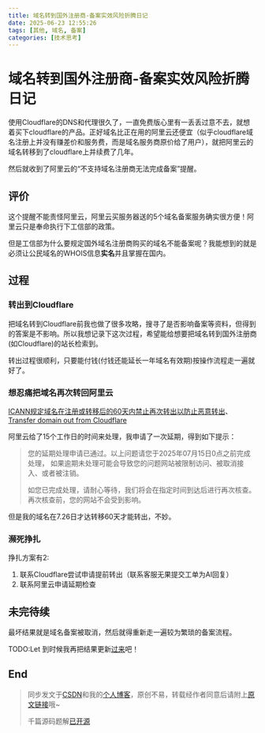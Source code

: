 ```yaml
---
title: 域名转到国外注册商-备案实效风险折腾日记
date: 2025-06-23 12:55:26
tags: [其他, 域名, 备案]
categories: [技术思考]
---
```


# 域名转到国外注册商-备案实效风险折腾日记

使用Cloudflare的DNS和代理很久了，一直免费版心里有一丢丢过意不去，就想着买下cloudflare的产品。正好域名比正在用的阿里云还便宜（似乎cloudflare域名注册上并没有赚差价和服务费，而是域名服务商原价给了用户），就把阿里云的域名转移到了cloudflare上并续费了几年。

然后就收到了阿里云的“不支持域名注册商无法完成备案”提醒。

## 评价

这个提醒不能责怪阿里云，阿里云买服务器送的5个域名备案服务确实很方便！阿里云只是奉命执行下工信部的政策。

但是工信部为什么要规定国外域名注册商购买的域名不能备案呢？我能想到的就是必须让公民域名的WHOIS信息**实名**并且掌握在国内。

## 过程

### 转出到Cloudflare

把域名转到Cloudflare前我也做了很多攻略，搜寻了是否影响备案等资料，但得到的答案是不影响。所以我想记录下这次过程，希望能给想要把域名转到国外注册商(如Cloudflare)的站长检索到。

转出过程很顺利，只要能付钱(付钱还能延长一年域名有效期)按操作流程走一遍就好了。

### 想忍痛把域名再次转回阿里云

[ICANN规定域名在注册或转移后的60天内禁止再次转出以防止恶意转出](https://www.icann.org/resources/pages/about-transfer-policy-2017-10-19-zh)、[Transfer domain out from Cloudflare](https://developers.cloudflare.com/registrar/account-options/transfer-out-from-cloudflare/)

阿里云给了15个工作日的时间来处理，我申请了一次延期，得到如下提示：

> 您的延期处理申请已通过。以上问题请您于2025年07月15日0点之前完成处理， 如果逾期未处理可能会导致您的问题网站被限制访问、被取消接入、或者被注销。
>
> 如您已完成处理，请耐心等待，我们将会在指定时间到达后进行再次核查。再次核查前，您的网站不会受到影响。

但是我的域名在7.26日才达转移60天才能转出，不妙。

### 濒死挣扎

挣扎方案有2:

1. 联系Cloudflare尝试申请提前转出（联系客服无果提交工单为AI回复）
2. 联系阿里云申请延期检查

## 未完待续

最坏结果就是域名备案被取消，然后就得重新走一遍较为繁琐的备案流程。

TODO:Let 到时候我再把结果更新[过来](https://blog.letmefly.xyz/2025/06/23/Other-Server-BeiAnXiaoTuCao/)吧！

## End

> 同步发文于[CSDN](https://letmefly.blog.csdn.net/article/details/148844350)和我的[个人博客](https://blog.letmefly.xyz/)，原创不易，转载经作者同意后请附上[原文链接](https://blog.letmefly.xyz/2025/06/23/Other-Server-BeiAnXiaoTuCao/)哦~
>
> 千篇源码题解[已开源](https://github.com/LetMeFly666/LeetCode)
